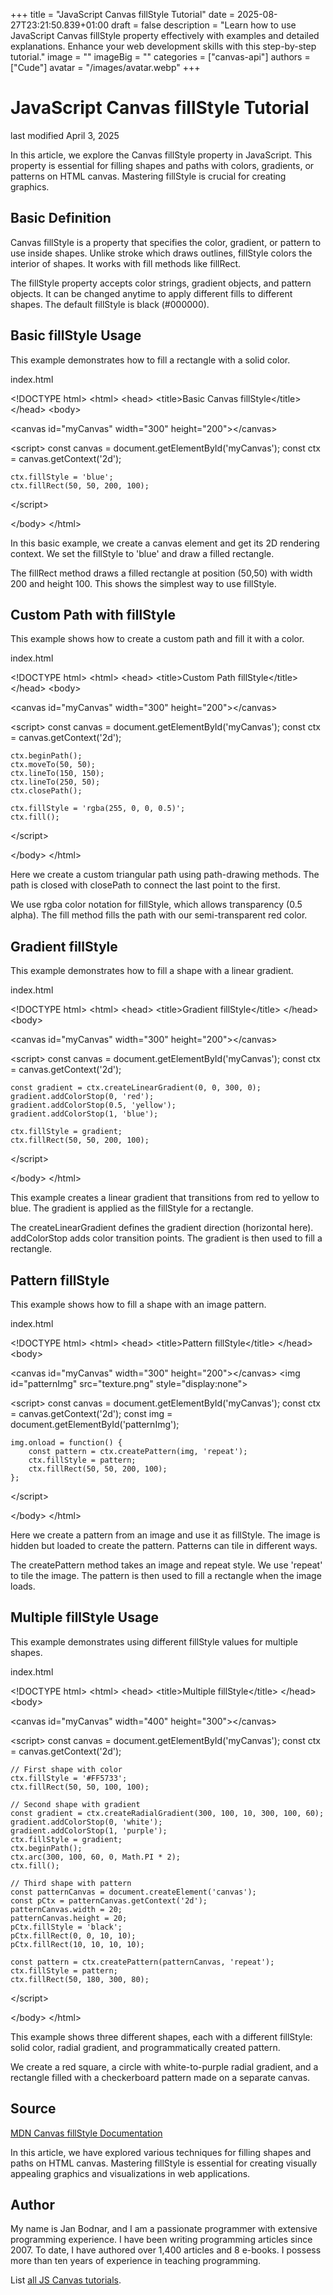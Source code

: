 +++
title = "JavaScript Canvas fillStyle Tutorial"
date = 2025-08-27T23:21:50.839+01:00
draft = false
description = "Learn how to use JavaScript Canvas fillStyle
property effectively with examples and detailed explanations. Enhance your web
development skills with this step-by-step tutorial."
image = ""
imageBig = ""
categories = ["canvas-api"]
authors = ["Cude"]
avatar = "/images/avatar.webp"
+++

# JavaScript Canvas fillStyle Tutorial

last modified April 3, 2025

In this article, we explore the Canvas fillStyle property in JavaScript. This
property is essential for filling shapes and paths with colors, gradients, or
patterns on HTML canvas. Mastering fillStyle is crucial for creating graphics.

## Basic Definition

Canvas fillStyle is a property that specifies the color, gradient, or pattern
to use inside shapes. Unlike stroke which draws outlines, fillStyle colors the
interior of shapes. It works with fill methods like fillRect.

The fillStyle property accepts color strings, gradient objects, and pattern
objects. It can be changed anytime to apply different fills to different shapes.
The default fillStyle is black (#000000).

## Basic fillStyle Usage

This example demonstrates how to fill a rectangle with a solid color.

index.html
    

&lt;!DOCTYPE html&gt;
&lt;html&gt;
&lt;head&gt;
    &lt;title&gt;Basic Canvas fillStyle&lt;/title&gt;
&lt;/head&gt;
&lt;body&gt;

&lt;canvas id="myCanvas" width="300" height="200"&gt;&lt;/canvas&gt;

&lt;script&gt;
    const canvas = document.getElementById('myCanvas');
    const ctx = canvas.getContext('2d');
    
    ctx.fillStyle = 'blue';
    ctx.fillRect(50, 50, 200, 100);
&lt;/script&gt;

&lt;/body&gt;
&lt;/html&gt;

In this basic example, we create a canvas element and get its 2D rendering
context. We set the fillStyle to 'blue' and draw a filled rectangle.

The fillRect method draws a filled rectangle at position (50,50)
with width 200 and height 100. This shows the simplest way to use fillStyle.

## Custom Path with fillStyle

This example shows how to create a custom path and fill it with a color.

index.html
    

&lt;!DOCTYPE html&gt;
&lt;html&gt;
&lt;head&gt;
    &lt;title&gt;Custom Path fillStyle&lt;/title&gt;
&lt;/head&gt;
&lt;body&gt;

&lt;canvas id="myCanvas" width="300" height="200"&gt;&lt;/canvas&gt;

&lt;script&gt;
    const canvas = document.getElementById('myCanvas');
    const ctx = canvas.getContext('2d');
    
    ctx.beginPath();
    ctx.moveTo(50, 50);
    ctx.lineTo(150, 150);
    ctx.lineTo(250, 50);
    ctx.closePath();
    
    ctx.fillStyle = 'rgba(255, 0, 0, 0.5)';
    ctx.fill();
&lt;/script&gt;

&lt;/body&gt;
&lt;/html&gt;

Here we create a custom triangular path using path-drawing methods. The path
is closed with closePath to connect the last point to the first.

We use rgba color notation for fillStyle, which allows transparency (0.5 alpha).
The fill method fills the path with our semi-transparent red color.

## Gradient fillStyle

This example demonstrates how to fill a shape with a linear gradient.

index.html
    

&lt;!DOCTYPE html&gt;
&lt;html&gt;
&lt;head&gt;
    &lt;title&gt;Gradient fillStyle&lt;/title&gt;
&lt;/head&gt;
&lt;body&gt;

&lt;canvas id="myCanvas" width="300" height="200"&gt;&lt;/canvas&gt;

&lt;script&gt;
    const canvas = document.getElementById('myCanvas');
    const ctx = canvas.getContext('2d');
    
    const gradient = ctx.createLinearGradient(0, 0, 300, 0);
    gradient.addColorStop(0, 'red');
    gradient.addColorStop(0.5, 'yellow');
    gradient.addColorStop(1, 'blue');
    
    ctx.fillStyle = gradient;
    ctx.fillRect(50, 50, 200, 100);
&lt;/script&gt;

&lt;/body&gt;
&lt;/html&gt;

This example creates a linear gradient that transitions from red to yellow to
blue. The gradient is applied as the fillStyle for a rectangle.

The createLinearGradient defines the gradient direction (horizontal
here). addColorStop adds color transition points. The gradient is
then used to fill a rectangle.

## Pattern fillStyle

This example shows how to fill a shape with an image pattern.

index.html
    

&lt;!DOCTYPE html&gt;
&lt;html&gt;
&lt;head&gt;
    &lt;title&gt;Pattern fillStyle&lt;/title&gt;
&lt;/head&gt;
&lt;body&gt;

&lt;canvas id="myCanvas" width="300" height="200"&gt;&lt;/canvas&gt;
&lt;img id="patternImg" src="texture.png" style="display:none"&gt;

&lt;script&gt;
    const canvas = document.getElementById('myCanvas');
    const ctx = canvas.getContext('2d');
    const img = document.getElementById('patternImg');
    
    img.onload = function() {
        const pattern = ctx.createPattern(img, 'repeat');
        ctx.fillStyle = pattern;
        ctx.fillRect(50, 50, 200, 100);
    };
&lt;/script&gt;

&lt;/body&gt;
&lt;/html&gt;

Here we create a pattern from an image and use it as fillStyle. The image is
hidden but loaded to create the pattern. Patterns can tile in different ways.

The createPattern method takes an image and repeat style. We use
'repeat' to tile the image. The pattern is then used to fill a rectangle when
the image loads.

## Multiple fillStyle Usage

This example demonstrates using different fillStyle values for multiple shapes.

index.html
    

&lt;!DOCTYPE html&gt;
&lt;html&gt;
&lt;head&gt;
    &lt;title&gt;Multiple fillStyle&lt;/title&gt;
&lt;/head&gt;
&lt;body&gt;

&lt;canvas id="myCanvas" width="400" height="300"&gt;&lt;/canvas&gt;

&lt;script&gt;
    const canvas = document.getElementById('myCanvas');
    const ctx = canvas.getContext('2d');
    
    // First shape with color
    ctx.fillStyle = '#FF5733';
    ctx.fillRect(50, 50, 100, 100);
    
    // Second shape with gradient
    const gradient = ctx.createRadialGradient(300, 100, 10, 300, 100, 60);
    gradient.addColorStop(0, 'white');
    gradient.addColorStop(1, 'purple');
    ctx.fillStyle = gradient;
    ctx.beginPath();
    ctx.arc(300, 100, 60, 0, Math.PI * 2);
    ctx.fill();
    
    // Third shape with pattern
    const patternCanvas = document.createElement('canvas');
    const pCtx = patternCanvas.getContext('2d');
    patternCanvas.width = 20;
    patternCanvas.height = 20;
    pCtx.fillStyle = 'black';
    pCtx.fillRect(0, 0, 10, 10);
    pCtx.fillRect(10, 10, 10, 10);
    
    const pattern = ctx.createPattern(patternCanvas, 'repeat');
    ctx.fillStyle = pattern;
    ctx.fillRect(50, 180, 300, 80);
&lt;/script&gt;

&lt;/body&gt;
&lt;/html&gt;

This example shows three different shapes, each with a different fillStyle:
solid color, radial gradient, and programmatically created pattern.

We create a red square, a circle with white-to-purple radial gradient, and a
rectangle filled with a checkerboard pattern made on a separate canvas.

## Source

[MDN Canvas fillStyle Documentation](https://developer.mozilla.org/en-US/docs/Web/API/CanvasRenderingContext2D/fillStyle)

In this article, we have explored various techniques for filling shapes and
paths on HTML canvas. Mastering fillStyle is essential for creating visually
appealing graphics and visualizations in web applications.

## Author

My name is Jan Bodnar, and I am a passionate programmer with extensive
programming experience. I have been writing programming articles since 2007.
To date, I have authored over 1,400 articles and 8 e-books. I possess more
than ten years of experience in teaching programming.

List [all JS Canvas tutorials](/all/#canvas).